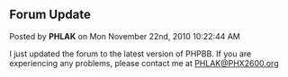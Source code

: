 ## Forum Update
Posted by **PHLAK** on Mon November 22nd, 2010 10:22:44 AM

I just updated the forum to the latest version of PHPBB.  If you are experiencing any problems, please contact me at <!-- e --><a href="mailto:PHLAK@PHX2600.org">PHLAK@PHX2600.org</a><!-- e -->
